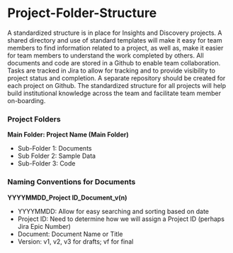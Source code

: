 # Project-Folder-Structure

A standardized structure is in place for Insights and Discovery projects. A shared directory and use of standard templates will make it easy for team members to find information related to a project, as well as, make it easier for team members to understand the work completed by others. All documents and code are stored in a Github to enable team collaboration. Tasks are tracked in Jira to allow for tracking and to provide visibility to project status and completion. A separate repository should be created for each project on Github. The standardized structure for all projects will help build institutional knowledge across the team and facilitate team member on-boarding.

### Project Folders

**Main Folder: Project Name (Main Folder)**

* Sub-Folder 1: Documents
* Sub Folder 2: Sample Data
* Sub-Folder 3: Code


### Naming Conventions for Documents

**YYYYMMDD_Project ID_Document_v(n)**

* YYYYMMDD: Allow for easy searching and sorting based on date
* Project ID: Need to determine how we will assign a Project ID (perhaps Jira Epic Number)
* Document: Document Name or Title
* Version: v1, v2, v3 for drafts; vf for final
